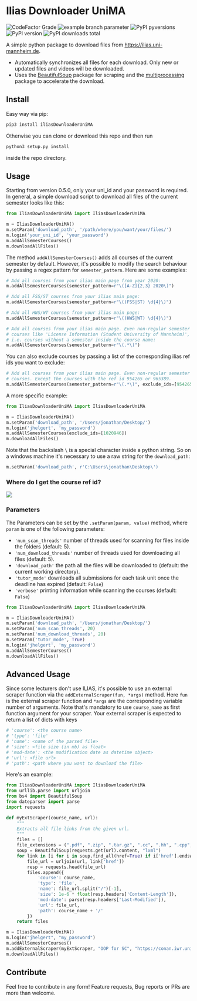 
# Ilias Downloader UniMA

![CodeFactor Grade](https://img.shields.io/codefactor/grade/github/jhelgert/IliasDownloaderUniMA/master)
![example branch parameter](https://img.shields.io/github/workflow/status/jhelgert/iliasDownloaderUniMA/Tests/master)
![PyPI pyversions](https://img.shields.io/pypi/pyversions/iliasdownloaderunima)
![PyPI version](https://img.shields.io/pypi/v/iliasdownloaderunima)
![PyPI downloads total](https://img.shields.io/pypi/dm/iliasdownloaderunima)

A simple python package to download files from https://ilias.uni-mannheim.de.

- Automatically synchronizes all files for each download. Only new or updated files and videos will be downloaded.
- Uses the [BeautifulSoup](https://www.crummy.com/software/BeautifulSoup/bs4/doc/) package for scraping and the [multiprocessing](https://docs.python.org/3/library/multiprocessing.html) package to accelerate the download.

## Install

Easy way via pip:

```bash
pip3 install iliasDownloaderUniMA
```

Otherwise you can clone or download this repo and then run

``` bash
python3 setup.py install 
```

inside the repo directory.

## Usage

Starting from version 0.5.0, only your uni_id and your password is required.
In general, a simple download script to download all files of the current
semester looks like this:

```python
from IliasDownloaderUniMA import IliasDownloaderUniMA

m = IliasDownloaderUniMA()
m.setParam('download_path', '/path/where/you/want/your/files/')
m.login('your_uni_id', 'your_password')
m.addAllSemesterCourses()
m.downloadAllFiles()
```

The method `addAllSemesterCourses()` adds all courses of the current semester
 by default. However, it's possible to modify the search behaviour by passing a regex
pattern for `semester_pattern`. Here are some examples:

``` python
# Add all courses from your ilias main page from year 2020:
m.addAllSemesterCourses(semester_pattern=r"\([A-Z]{2,3} 2020\)")
```

``` python
# Add all FSS/ST courses from your ilias main page:
m.addAllSemesterCourses(semester_pattern=r"\((FSS|ST) \d{4}\)")
```

``` python
# Add all HWS/WT courses from your ilias main page:
m.addAllSemesterCourses(semester_pattern=r"\((HWS|WT) \d{4}\)")
```

``` python
# Add all courses from your ilias main page. Even non-regular semester
# courses like 'License Information (Student University of Mannheim)',
# i.e. courses without a semester inside the course name:
m.addAllSemesterCourses(semester_pattern=r"\(.*\)")
```

You can also exclude courses by passing a list of the corresponding
ilias ref ids you want to exclude:

``` python
# Add all courses from your ilias main page. Even non-regular semester
# courses. Except the courses with the ref id 954265 or 965389.
m.addAllSemesterCourses(semester_pattern=r"\(.*\)", exclude_ids=[954265, 965389])
```

A more specific example:

```python
from IliasDownloaderUniMA import IliasDownloaderUniMA

m = IliasDownloaderUniMA()
m.setParam('download_path', '/Users/jonathan/Desktop/')
m.login('jhelgert', 'my_password')
m.addAllSemesterCourses(exclude_ids=[1020946])
m.downloadAllFiles()
```

Note that the backslash `\` is a special character inside a python string.
So on a windows machine it's necessary to use a raw string for the `download_path`:

```python
m.setParam('download_path', r'C:\Users\jonathan\Desktop\')
```


### Where do I get the course ref id?

![](https://i.imgur.com/1MKl9un.png)

### Parameters

The Parameters can be set by the `.setParam(param, value)` method, where
`param` is one of the following parameters:

- `'num_scan_threads'` number of threads used for scanning for files
inside the folders (default: 5).
- `'num_download_threads'` number of threads used for downloading all files (default: 5).
- `'download_path'` the path all the files will be downloaded to (default: the current working directory).
- `'tutor_mode'` downloads all submissions for each task unit once the deadline has expired (default: `False`)
- `'verbose'` printing information while scanning the courses (default: `False`)


```python
from IliasDownloaderUniMA import IliasDownloaderUniMA

m = IliasDownloaderUniMA()
m.setParam('download_path', '/Users/jonathan/Desktop/')
m.setParam('num_scan_threads', 20)
m.setParam('num_download_threads', 20)
m.setParam('tutor_mode', True)
m.login('jhelgert', 'my_password')
m.addAllSemesterCourses()
m.downloadAllFiles()
```

## Advanced Usage

Since some lecturers don't use ILIAS, it's possible to use an
external scraper function via the `addExternalScraper(fun, *args)`
method. Here `fun` is the external scraper function and `*args`
are the corresponding variable number of arguments.
Note that's mandatory to use `course_name` as first function
argument for your scraper. Your external scraper is expected to
return a list of dicts with keys

``` python
# 'course': <the course name>
# 'type': 'file'
# 'name': <name of the parsed file>
# 'size': <file size (in mb) as float>
# 'mod-date': <the modification date as datetime object>
# 'url': <file url>
# 'path': <path where you want to download the file>
```

Here's an example:

``` python
from IliasDownloaderUniMA import IliasDownloaderUniMA
from urllib.parse import urljoin
from bs4 import BeautifulSoup
from dateparser import parse
import requests

def myExtScraper(course_name, url):
	"""
	Extracts all file links from the given url.
	"""
	files = []
	file_extensions = (".pdf", ".zip", ".tar.gz", ".cc", ".hh", ".cpp", ".h")
	soup = BeautifulSoup(requests.get(url).content, "lxml")
	for link in [i for i in soup.find_all(href=True) if i['href'].endswith(file_extensions)]: 
		file_url = urljoin(url, link['href'])
		resp = requests.head(file_url)
		files.append({
			'course': course_name,
			'type': 'file',
			'name': file_url.split("/")[-1],
			'size': 1e-6 * float(resp.headers['Content-Length']),
			'mod-date': parse(resp.headers['Last-Modified']),
			'url': file_url,
			'path': course_name + '/'
		})
	return files

m = IliasDownloaderUniMA()
m.login("jhelgert", "my_password")
m.addAllSemesterCourses()
m.addExternalScraper(myExtScraper, "OOP for SC", "https://conan.iwr.uni-heidelberg.de/teaching/oopfsc_ws2020/")
m.downloadAllFiles()
```


## Contribute

Feel free to contribute in any form! Feature requests, Bug reports or PRs are more than welcome.
